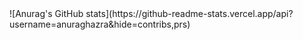 <html>
  <head>
    <link rel="stylesheet" type="text/css" href="style.css">
  </head>
  <body>
     ![Anurag's GitHub stats](https://github-readme-stats.vercel.app/api?username=anuraghazra&hide=contribs,prs)
  </body>
</html>

<!--
**World-exe-cute/World-exe-cute** is a ✨ _special_ ✨ repository because its `README.md` (this file) appears on your GitHub profile.

Here are some ideas to get you started:

- 🔭 I’m currently working on ...
- 🌱 I’m currently learning ...
- 👯 I’m looking to collaborate on ...
- 🤔 I’m looking for help with ...
- 💬 Ask me about ...
- 📫 How to reach me: ...
- 😄 Pronouns: ...
- ⚡ Fun fact: ...
-->
